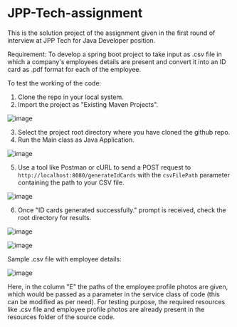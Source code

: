 # JPP-Tech-assignment
This is the solution project of the assignment given in the first round of interview at JPP Tech for Java Developer position.

Requirement: To develop a spring boot project to take input as .csv file in which a company's employees details are present and convert it into an ID card as .pdf format for each of the employee.

To test the working of the code:
1. Clone the repo in your local system.
2. Import the project as "Existing Maven Projects".

![image](https://github.com/Shivam-Saini-SS/JPP-Tech-assignment/assets/76945575/8b6ea745-8ddd-4dc1-967b-bef83cce5117)

3. Select the project root directory where you have cloned the github repo.
4. Run the Main class as Java Application.

![image](https://github.com/Shivam-Saini-SS/JPP-Tech-assignment/assets/76945575/254226db-d62d-4680-8267-a9cf6fb251c1)

5. Use a tool like Postman or cURL to send a POST request to `http://localhost:8080/generateIdCards` with the `csvFilePath` parameter containing the path to your CSV file.

![image](https://github.com/Shivam-Saini-SS/JPP-Tech-assignment/assets/76945575/e73959fb-8372-48ea-b6d7-50aa008fe608)

6. Once "ID cards generated successfully." prompt is received, check the root directory for results.


![image](https://github.com/Shivam-Saini-SS/JPP-Tech-assignment/assets/76945575/b41d37e0-a09c-4bf1-8cd1-ab141c61ac26)

![image](https://github.com/Shivam-Saini-SS/JPP-Tech-assignment/assets/76945575/a82bccf6-3c7d-4899-9701-dfecc3782115)

Sample .csv file with employee details:

![image](https://github.com/Shivam-Saini-SS/JPP-Tech-assignment/assets/76945575/2f91ed72-b18e-4533-84b7-5ab34761cee8)

Here, in the column "E" the paths of the employee profile photos are given, which would be passed as a parameter in the service class of code (this can be modified as per need). For testing purpose, the required resources like .csv file and employee profile photos are already present in the resources folder of the source code.
